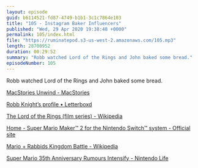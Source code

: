 ```yaml
---
layout: episode
guid: b6114521-fd87-4749-b1b1-3c1c7864e103
title: "105 - Instagram Baker Influencers"
published: "Wed, 29 Apr 2020 19:38:48 +0000"
permalink: 105/index.html
file: "https://ruminatepod.s3-us-west-2.amazonaws.com/105.mp3"
length: 28700952
duration: 00:29:52
summary: "Robb watched Lord of the Rings and John baked some bread."
episodeNumber: 105
---
```


Robb watched Lord of the Rings and John baked some bread.

[MacStories Unwind - MacStories](https://www.macstories.net/unwind/)

[‎Robb Knight’s profile • Letterboxd](https://letterboxd.com/rknightuk/)

[The Lord of the Rings (film series) - Wikipedia](https://en.wikipedia.org/wiki/The_Lord_of_the_Rings_(film_series))

[Home - Super Mario Maker™ 2 for the Nintendo Switch™ system - Official site](https://supermariomaker.nintendo.com/)

[Mario + Rabbids Kingdom Battle - Wikipedia](https://en.wikipedia.org/wiki/Mario_%2B_Rabbids_Kingdom_Battle)

[Super Mario 35th Anniversary Rumours Intensify - Nintendo Life](http://www.nintendolife.com/news/2020/03/super_mario_35th_anniversary_rumours_intensify)
